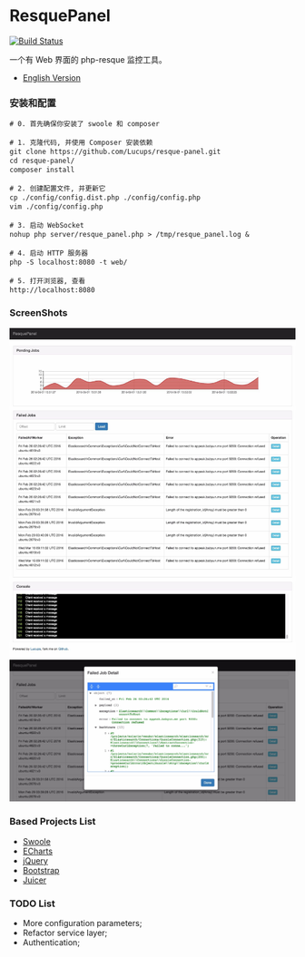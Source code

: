 ResquePanel
============

[![Build Status](https://travis-ci.org/Lucups/resque-panel.svg?branch=master)](https://travis-ci.org/Lucups/resque-panel)

一个有 Web 界面的 php-resque 监控工具。

- [English Version](README.md)

### 安装和配置

```
# 0. 首先确保你安装了 swoole 和 composer

# 1. 克隆代码, 并使用 Composer 安装依赖
git clone https://github.com/Lucups/resque-panel.git
cd resque-panel/
composer install

# 2. 创建配置文件, 并更新它
cp ./config/config.dist.php ./config/config.php
vim ./config/config.php

# 3. 启动 WebSocket
nohup php server/resque_panel.php > /tmp/resque_panel.log &

# 4. 启动 HTTP 服务器
php -S localhost:8080 -t web/

# 5. 打开浏览器, 查看
http://localhost:8080
```

### ScreenShots

![All](screenshots/ResquePanel-ScreenShot03.gif)
![Failed Job Detail](screenshots/ResquePanel-ScreenShot02.gif)

### Based Projects List

- [Swoole](#)
- [ECharts](#)
- [jQuery](#)
- [Bootstrap](#)
- [Juicer](#)

### TODO List

- More configuration parameters;
- Refactor service layer;
- Authentication;